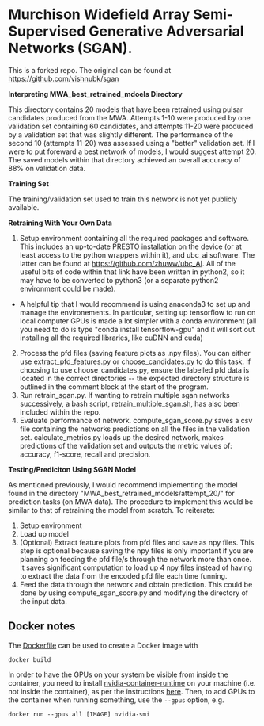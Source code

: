 
# **Murchison Widefield Array Semi-Supervised Generative Adversarial Networks (SGAN).**

This is a forked repo. The original can be found at https://github.com/vishnubk/sgan

**Interpreting MWA_best_retrained_mdoels Directory**

This directory contains 20 models that have been retrained using pulsar candidates produced from the MWA. Attempts 1-10 were produced by one validation set containing 60 candidates, and attempts 11-20 were produced by a validation set that was slightly different. The performance of the second 10 (attempts 11-20) was assessed using a "better" validation set. If I were to put foreward a best network of models, I would suggest attempt 20. The saved models within that directory achieved an overall accuracy of 88% on validation data. 

**Training Set**

The training/validation set used to train this network is not yet publicly available. 

**Retraining With Your Own Data**

1. Setup environment containing all the required packages and software. This includes an up-to-date PRESTO installation on the device (or at least access to the python wrappers within it), and ubc_ai software. The latter can be found at https://github.com/zhuww/ubc_AI. All of the useful bits of code within that link have been written in python2, so it may have to be converted to python3 (or a separate python2 environment could be made).
  - A helpful tip that I would recommend is using anaconda3 to set up and manage the environements. In particular, setting up tensorflow to run on local computer GPUs is made a lot simpler with a conda environment (all you need to do is type "conda install tensorflow-gpu" and it will sort out installing all the required libraries, like cuDNN and cuda)
2. Process the pfd files (saving feature plots as .npy files). You can either use extract_pfd_features.py or choose_candidates.py to do this task. If choosing to use choose_candidates.py, ensure the labelled pfd data is located in the correct directories -- the expected directory structure is outlined in the comment block at the start of the program.
3. Run retrain_sgan.py. If wanting to retrain multiple sgan networks successively, a bash script, retrain_multiple_sgan.sh, has also been included within the repo.
4. Evaluate performance of network. compute_sgan_score.py saves a csv file containing the networks predictions on all the files in the validation set. calculate_metrics.py loads up the desired network, makes predictions of the validation set and outputs the metric values of: accuracy, f1-score, recall and precision. 
  
**Testing/Prediciton Using SGAN Model**

As mentioned previously, I would recommend implementing the model found in the directory "MWA_best_retrained_models/attempt_20/" for prediction tasks (on MWA data). The procedure to implement this would be similar to that of retraining the model from scratch. To reiterate:
1. Setup environment
2. Load up model
3. (Optional) Extract feature plots from pfd files and save as npy files. This step is optional because saving the npy files is only important if you are planning on feeding the pfd file/s through the network more than once. It saves significant computation to load up 4 npy files instead of having to extract the data from the encoded pfd file each time funning. 
4. Feed the data through the network and obtain prediction. This could be done by using compute_sgan_score.py and modifying the directory of the input data. 

## Docker notes

The [Dockerfile](Dockerfile) can be used to create a Docker image with
```
docker build
```

In order to have the GPUs on your system be visible from inside the container, you need to install [nvidia-container-runtime](https://nvidia.github.io/nvidia-container-runtime/) on your machine (i.e. not inside the container), as per the instructions [here](https://docs.docker.com/engine/reference/commandline/run/#access-an-nvidia-gpu).
Then, to add GPUs to the container when running something, use the `--gpus` option, e.g.
```
docker run --gpus all [IMAGE] nvidia-smi
```
